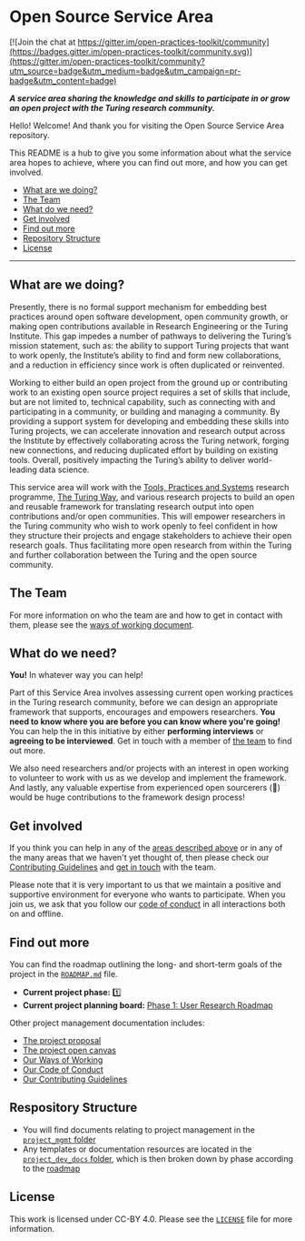 # Open Source Service Area

[![Join the chat at https://gitter.im/open-practices-toolkit/community](https://badges.gitter.im/open-practices-toolkit/community.svg)](https://gitter.im/open-practices-toolkit/community?utm_source=badge&utm_medium=badge&utm_campaign=pr-badge&utm_content=badge)

**_A service area sharing the knowledge and skills to participate in or grow an open project with the Turing research community._**

Hello! Welcome! And thank you for visiting the Open Source Service Area repository.

This README is a hub to give you some information about what the service area hopes to achieve, where you can find out more, and how you can get involved.

- [What are we doing?](#what-are-we-doing)
- [The Team](#the-team)
- [What do we need?](#what-do-we-need)
- [Get involved](#get-involved)
- [Find out more](#find-out-more)
- [Repository Structure](#respository-structure)
- [License](#license)

---

## What are we doing?

Presently, there is no formal support mechanism for embedding best practices around open software development, open community growth, or making open contributions available in Research Engineering or the Turing Institute.
This gap impedes a number of pathways to delivering the Turing’s mission statement, such as: the ability to support Turing projects that want to work openly, the Institute’s ability to find and form new collaborations, and a reduction in efficiency since work is often duplicated or reinvented.

Working to either build an open project from the ground up or contributing work to an existing open source project requires a set of skills that include, but are not limited to, technical capability, such as connecting with and participating in a community, or building and managing a community.
By providing a support system for developing and embedding these skills into Turing projects, we can accelerate innovation and research output across the Institute by effectively collaborating across the Turing network, forging new connections, and reducing duplicated effort by building on existing tools. Overall, positively impacting the Turing’s ability to deliver world-leading data science.

This service area will work with the [Tools, Practices and Systems](https://www.turing.ac.uk/research/research-programmes/tools-practices-and-systems) research programme, [The Turing Way](https://github.com/alan-turing-institute/the-turing-way), and various research projects to build an open and reusable framework for translating research output into open contributions and/or open communities.
This will empower researchers in the Turing community who wish to work openly to feel confident in how they structure their projects and engage stakeholders to achieve their open research goals.
Thus facilitating more open research from within the Turing and further collaboration between the Turing and the open source community.

## The Team

For more information on who the team are and how to get in contact with them, please see the [ways of working document](WAYS_OF_WORKING.md).

## What do we need?

**You!**
In whatever way you can help!

Part of this Service Area involves assessing current open working practices in the Turing research community, before we can design an appropriate framework that supports, encourages and empowers researchers.
**You need to know where you are before you can know where you're going!**
You can help the in this initiative by either **performing interviews** or **agreeing to be interviewed**.
Get in touch with a member of [the team](#the-team) to find out more.

We also need researchers and/or projects with an interest in open working to volunteer to work with us as we develop and implement the framework.
And lastly, any valuable expertise from experienced open sourcerers (:mage:) would be huge contributions to the framework design process!

## Get involved

If you think you can help in any of the [areas described above](#what-do-we-need) or in any of the many areas that we haven't yet thought of, then please check our [Contributing Guidelines](CONTRIBUTING.md) and [get in touch](#the-team) with the team.

Please note that it is very important to us that we maintain a positive and supportive environment for everyone who wants to participate.
When you join us, we ask that you follow our [code of conduct](CODE_OF_CONDUCT.md) in all interactions both on and offline.

## Find out more

You can find the roadmap outlining the long- and short-term goals of the project in the [`ROADMAP.md`](ROADMAP.md) file.

- **Current project phase:** :one:
- **Current project planning board:** [Phase 1: User Research Roadmap](https://github.com/alan-turing-institute/OpenSourceSA/projects/1)

Other project management documentation includes:

- [The project proposal](project_mgmt/proposal.md)
- [The project open canvas](project_mgmt/open_canvas.pdf)
- [Our Ways of Working](WAYS_OF_WORKING.md)
- [Our Code of Conduct](CODE_OF_CONDUCT.md)
- [Our Contributing Guidelines](CONTRIBUTING.md)

## Respository Structure

- You will find documents relating to project management in the [`project_mgmt` folder](./project_mgmt)
- Any templates or documentation resources are located in the [`project_dev_docs` folder](./project_dev_docs), which is then broken down by phase according to the [roadmap](ROADMAP.md)

## License

This work is licensed under CC-BY 4.0.
Please see the [`LICENSE`](LICENSE.md) file for more information.
